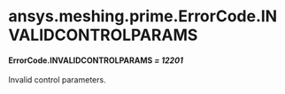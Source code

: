 # ansys.meshing.prime.ErrorCode.INVALIDCONTROLPARAMS



#### ErrorCode.INVALIDCONTROLPARAMS *= 12201*

Invalid control parameters.

<!-- !! processed by numpydoc !! -->
